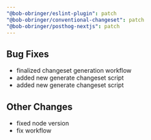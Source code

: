 ```yaml
---
"@bob-obringer/eslint-plugin": patch
"@bob-obringer/conventional-changeset": patch
"@bob-obringer/posthog-nextjs": patch
---
```


## Bug Fixes

- finalized changeset generation workflow
- added new generate changeset script
- added new generate changeset script

## Other Changes

- fixed node version
- fix workflow
